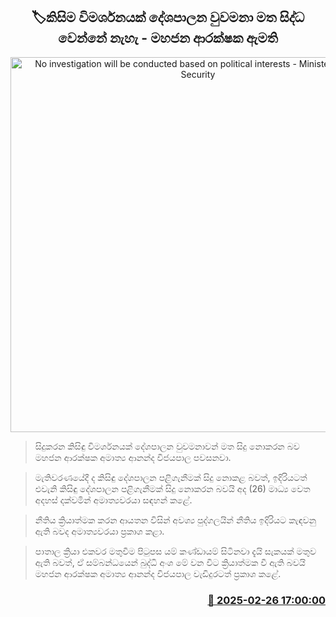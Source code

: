 <p align='center'><b><h2 align='center' title='No investigation will be conducted based on political interests - Minister of Public Security'>🏷කිසිම විමර්ශනයක් දේශපාලන වුවමනා මත සිද්ධ වෙන්නේ නැහැ - මහජන ආරක්ෂක ඇමති</h2></b></p>
<p align='center'><img src='https://helakuru.sgp1.cdn.digitaloceanspaces.com/esana/images/lib/ananda-wijepala-minister-uy.jpg' width='600' alt='No investigation will be conducted based on political interests - Minister of Public Security'></p>

> සිදුකරන කිසිඳු විමර්ශනයක් දේශපාලන වුවමනාවන් මත සිදු නොකරන බව මහජන ආරක්ෂක අමාත්‍ය ආනන්ද විජයපාල පවසනවා.

> මැතිවරණයේදී ද කිසිඳු දේශපාලන පළිගැනීමක් සිදු නොකළ බවත්, ඉදිරියටත් එවැනි කිසිඳු දේශපාලන පළිගැනීමක් සිදු නොකරන බවයි අද (26) මාධ්‍ය වෙත අදහස් දක්වමින් අමාත්‍යවරයා සඳහන් කළේ.

> නීතිය ක්‍රියාත්මක කරන ආයතන විසින් අවශ්‍ය පුද්ගලයින් නීතිය ඉදිරියට කැඳවනු ඇති බවද අමාත්‍යවරයා ප්‍රකාශ කළා.

> පාතාල ක්‍රියා එකවර මතුවීම පිටුපස යම් කණ්ඩායම් සිටිනවා දැයි සැකයක් මතුව ඇති බවත්, ඒ සම්බන්ධයෙන් බුද්ධි අංශ මේ වන විට ක්‍රියාත්මක වී ඇති බවයි මහජන ආරක්ෂක අමාත්‍ය ආනන්ද විජයපාල වැඩිදුරටත් ප්‍රකාශ කළේ. 



<h3 align='right'><a href='https://www.helakuru.lk/esana/p/107838/'>📅 2025-02-26 17:00:00</a></h3>
